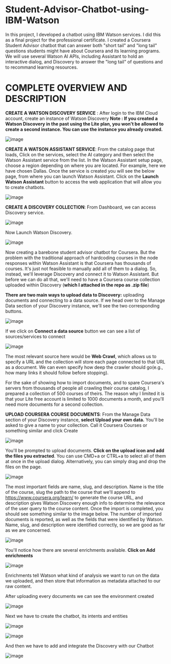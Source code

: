 # Student-Advisor-Chatbot-using-IBM-Watson
In this project, I developed a chatbot using IBM Watson services. I did this as a final project for the professional certificate. I created a Coursera Student Advisor chatbot that can answer both "short tail" and "long tail" questions students might have about Coursera and its learning programs. We will use several Watson AI APIs, including Assistant to hold an interactive dialog, and Discovery to answer the "long tail" of questions and to recommand learning resources.

# COMPLETE OVERVIEW AND DESCRIPTION
**CREATE A WATSON DISCOVERY SERVICE** :
After login to the IBM Cloud account, create an instance of Watson Discovery **Note : If you created a Watson Discovery in the past using the Lite plan, you won't be allowed to create a second instance. You can use the instance you already created.**

![image](https://user-images.githubusercontent.com/86511074/169664529-6e427795-1af6-4e46-a4ee-0d942b1ef194.png)

**CREATE A WATSON ASSISTANT SERVICE**:
From the catalog page that loads, Click on the services, select the AI category and then select the Watson Assistant service from the list. In the Watson Assistant setup page, choose a region depending on where you are located. For example, here we have chosen Dallas. Once the service is created you will see the below page, from where you can launch Watson Assistant. Click on the **Launch Watson Assistant** button to access the web application that will allow you to create chatbots.

![image](https://user-images.githubusercontent.com/86511074/169664677-90d62538-11af-4439-894f-d1bc04d925cc.png)

**CREATE A DISCOVERY COLLECTION**:
From Dashboard, we can access Discovery service.

![image](https://user-images.githubusercontent.com/86511074/170094612-4f5b949f-eb70-449f-800e-5e9c76f2c7de.png)

Now Launch Watson Discovery.

![image](https://user-images.githubusercontent.com/86511074/170094741-cae70ada-d770-48db-a997-eb76f57d1207.png)

Now creating a barebone student advisor chatbot for Coursera. But the problem with the traditional approach of hardcoding courses in the node responses within Watson Assistant is that Coursera has thousands of courses. It's just not feasible to manually add all of them to a dialog. So, instead, we'll leverage Discovery and connect it to Watson Assistant. But before we can do all that, we'll need to have a Coursera course collection uploaded within Discovery (**which I attached in the repo as .zip file**) 

**There are two main ways to upload data to Discovery:** uploading documents and connecting to a data source. If we head over to the Manage Data section of your Discovery instance, we'll see the two corresponding buttons.

![image](https://user-images.githubusercontent.com/86511074/170096136-20dfa9ce-d3b6-45a5-804a-f6512ee3c5b7.png)

If we click on **Connect a data source** button we can see a list of sources/services to connect 

![image](https://user-images.githubusercontent.com/86511074/170096509-8ce23278-18bc-49e9-adc3-658528ee4307.png)

The most relevant source here would be **Web Crawl**, which allows us to specify a URL and the collection will store each page connected to that URL as a document. We can even specify how deep the crawler should go(e.g., how many links it should follow before stopping).

For the sake of showing how to import documents, and to spare Coursera's servers from thousands of people all crawling their course catalog, I prepared a collection of 500 courses of theirs. The reason why I limited it is that your Lite free account is limited to 1000 documents a month, and you'll need more documents for a second collection.

**UPLOAD COURSERA COURSE DOCUMENTS**:
From the Manage Data section of your Discovery instance, **select Upload your own data.** You'll be asked to give a name to your collection. Call it Coursera Courses or something similar and click Create

![image](https://user-images.githubusercontent.com/86511074/170098126-bd8b628c-6d78-4de3-bc9a-60e41f7cf636.png)

You'll be prompted to upload documents. **Click on the upload icon and add the files you extracted**. You can use CMD+a or CTRL+a to select all of them at once in the upload dialog. Alternatively, you can simply drag and drop the files on the page.

![image](https://user-images.githubusercontent.com/86511074/170098737-dab60d0e-eb3a-4a75-acc7-1f9009524b8b.png)

The most important fields are name, slug, and description. Name is the title of the course, slug the path to the course that we'll append to https://www.coursera.org/learn/ to generate the course URL, and description gives Watson Discovery enough info to determine the relevance of the user query to the course content. Once the import is completed, you should see something similar to the image below. The number of imported documents is reported, as well as the fields that were identified by Watson. Name, slug, and description were identified correctly, so we are good as far as we are concerned. 

![image](https://user-images.githubusercontent.com/86511074/170100569-e524c5a1-affd-413e-8a5f-904019ddd38a.png)

You'll notice how there are several enrichments available. **Click on Add enrichments**

![image](https://user-images.githubusercontent.com/86511074/170100819-1e717ebc-d0dd-4ad1-ab2b-a59157466a68.png)

Enrichments tell Watson what kind of analysis we want to run on the data we uploaded, and then store that information as metadata attached to our raw content.

After uploading every documents we can see the environment created 

![image](https://user-images.githubusercontent.com/86511074/170101402-770b5a4a-7496-4500-8077-6423dede82a8.png)

Next we have to create the chatbot, its intents and entities

![image](https://user-images.githubusercontent.com/86511074/170248850-fad53f51-3f8e-4a73-a40d-33e7fbd1f164.png)

![image](https://user-images.githubusercontent.com/86511074/170248953-ae82c1a4-fa6b-4241-9c6a-2abce3177cb3.png)

And then we have to add and integrate the Discovery with our Chatbot

![image](https://user-images.githubusercontent.com/86511074/170249168-009e9ee3-3b3c-41b7-a2fc-0aeed09f3610.png)
